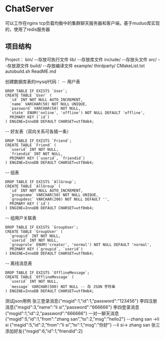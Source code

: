 # ChatServer
可以工作在nginx tcp负载均衡中的集群聊天服务器和客户端，基于muduo库实现的，使用了redis服务器
## 项目结构
Project：
        bin/                 --存放可执行文件
        lib/                 --存放库文件
        include/             --存放头文件
        src/                 --存放源文件
        build/               --存放编译文件
        example/
        thirdparty/
        CMakeList.txt
        autobuild.sh
        ReadME.md
        
创建数据库表的mysql代码：
-- 用户表
```mysql
DROP TABLE IF EXISTS `User`;
CREATE TABLE `User` (
  `id` INT NOT NULL AUTO_INCREMENT,
  `name` VARCHAR(50) NOT NULL UNIQUE,
  `password` VARCHAR(50) NOT NULL,
  `state` ENUM('online', 'offline') NOT NULL DEFAULT 'offline',
  PRIMARY KEY (`id`)
) ENGINE=InnoDB DEFAULT CHARSET=utf8mb4;
```

-- 好友表（双向关系可各插一条）
```mysql
DROP TABLE IF EXISTS `Friend`;
CREATE TABLE `Friend` (
  `userid` INT NOT NULL,
  `friendid` INT NOT NULL,
  PRIMARY KEY (`userid`, `friendid`)
) ENGINE=InnoDB DEFAULT CHARSET=utf8mb4;
```

-- 组表
```mysql
DROP TABLE IF EXISTS `AllGroup`;
CREATE TABLE `AllGroup` (
  `id` INT NOT NULL AUTO_INCREMENT,
  `groupname` VARCHAR(50) NOT NULL UNIQUE,
  `groupdesc` VARCHAR(200) NOT NULL DEFAULT '',
  PRIMARY KEY (`id`)
) ENGINE=InnoDB DEFAULT CHARSET=utf8mb4;
```

-- 组用户关联表
```mysql
DROP TABLE IF EXISTS `GroupUser`;
CREATE TABLE `GroupUser` (
  `groupid` INT NOT NULL,
  `userid` INT NOT NULL,
  `grouprole` ENUM('creator', 'normal') NOT NULL DEFAULT 'normal',
  PRIMARY KEY (`groupid`, `userid`)
) ENGINE=InnoDB DEFAULT CHARSET=utf8mb4;
```
-- 离线消息表
```mysql
DROP TABLE IF EXISTS `OfflineMessage`;
CREATE TABLE `OfflineMessage` (
  `userid` INT NOT NULL,
  `message` VARCHAR(500) NOT NULL -- 存 JSON 字符串
) ENGINE=InnoDB DEFAULT CHARSET=utf8mb4;
```


测试json用例     张三登录消息{"msgid":1,"id":1,"password":"123456"} 
                 李四注册消息{"msgid":3,"name":"li si","password":"666666"}
                 李四登录消息{"msgid":1,"id":2,"password":"666666"}
                 一对一聊天消息{"msgid":5,"id":1,"from":"zhang san","to":2,"msg":"hello2"}  --zhang san ->li si
                              {"msgid":5,"id":2,"from":"li si","to":1,"msg":"你好"}       --li si-> zhang san
                张三添加好友{"msgid":6,"id":1,"friendid":2}
